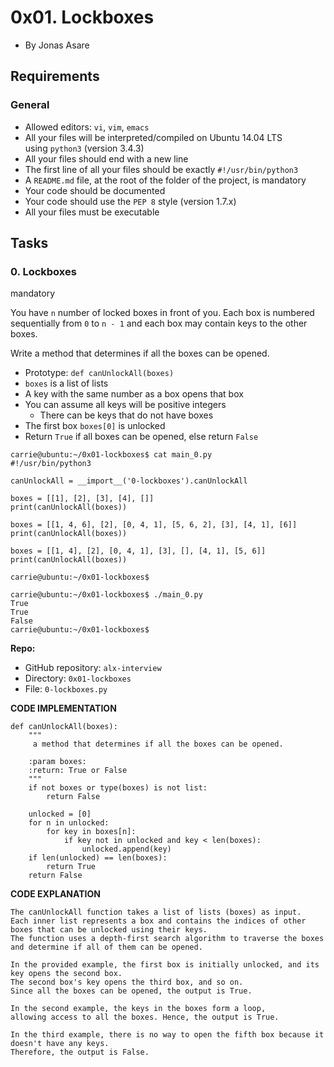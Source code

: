0x01. Lockboxes
===============

- By Jonas Asare

Requirements
------------

### General

- Allowed editors: `vi`, `vim`, `emacs`
- All your files will be interpreted/compiled on Ubuntu 14.04 LTS using `python3` (version 3.4.3)
- All your files should end with a new line
- The first line of all your files should be exactly `#!/usr/bin/python3`
- A `README.md` file, at the root of the folder of the project, is mandatory
- Your code should be documented
- Your code should use the `PEP 8` style (version 1.7.x)
- All your files must be executable

Tasks
-----

### 0\. Lockboxes

mandatory

You have `n` number of locked boxes in front of you. Each box is numbered sequentially from `0` to `n - 1` and each box may contain keys to the other boxes.

Write a method that determines if all the boxes can be opened.

- Prototype: `def canUnlockAll(boxes)`
- `boxes` is a list of lists
- A key with the same number as a box opens that box
- You can assume all keys will be positive integers
  - There can be keys that do not have boxes
- The first box `boxes[0]` is unlocked
- Return `True` if all boxes can be opened, else return `False`

```
carrie@ubuntu:~/0x01-lockboxes$ cat main_0.py
#!/usr/bin/python3

canUnlockAll = __import__('0-lockboxes').canUnlockAll

boxes = [[1], [2], [3], [4], []]
print(canUnlockAll(boxes))

boxes = [[1, 4, 6], [2], [0, 4, 1], [5, 6, 2], [3], [4, 1], [6]]
print(canUnlockAll(boxes))

boxes = [[1, 4], [2], [0, 4, 1], [3], [], [4, 1], [5, 6]]
print(canUnlockAll(boxes))

carrie@ubuntu:~/0x01-lockboxes$

```

```
carrie@ubuntu:~/0x01-lockboxes$ ./main_0.py
True
True
False
carrie@ubuntu:~/0x01-lockboxes$

```

**Repo:**

- GitHub repository: `alx-interview`
- Directory: `0x01-lockboxes`
- File: `0-lockboxes.py`

**CODE IMPLEMENTATION**

```
def canUnlockAll(boxes):
    """
     a method that determines if all the boxes can be opened.

    :param boxes:
    :return: True or False
    """
    if not boxes or type(boxes) is not list:
        return False

    unlocked = [0]
    for n in unlocked:
        for key in boxes[n]:
            if key not in unlocked and key < len(boxes):
                unlocked.append(key)
    if len(unlocked) == len(boxes):
        return True
    return False
```

**CODE EXPLANATION**

```
The canUnlockAll function takes a list of lists (boxes) as input.
Each inner list represents a box and contains the indices of other boxes that can be unlocked using their keys.
The function uses a depth-first search algorithm to traverse the boxes and determine if all of them can be opened.

In the provided example, the first box is initially unlocked, and its key opens the second box.
The second box's key opens the third box, and so on.
Since all the boxes can be opened, the output is True.

In the second example, the keys in the boxes form a loop,
allowing access to all the boxes. Hence, the output is True.

In the third example, there is no way to open the fifth box because it doesn't have any keys.
Therefore, the output is False.

```
